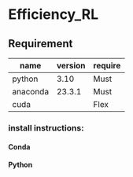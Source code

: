 # Efficiency_RL

## Requirement

| name     | version | require |
|----------|---------|---------|
| python   | 3.10    | Must    |
| anaconda | 23.3.1  | Must    |
| cuda     |         | Flex    |

### install instructions:

#### Conda
    
#### Python

